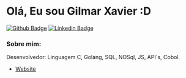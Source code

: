 # Olá, Eu sou Gilmar Xavier :D

[![Github Badge](https://img.shields.io/badge/-Github-000?style=flat-square&logo=Github&logoColor=white&link=https://github.com/gilmar-xavier-dev)](https://github.com/gilmar-xavier-dev)
[![Linkedin Badge](https://img.shields.io/badge/-LinkedIn-blue?style=flat-square&logo=Linkedin&logoColor=white&link=https://www.linkedin.com/in/gilmar-xavier-dev/)](https://www.linkedin.com/in/gilmar-xavier-dev/)

### Sobre mim:

Desenvolvedor: Linguagem C, Golang, SQL, NOSql, JS, API´s, Cobol.

- [Website](http://gilmar.dev.br/) 

<!--
**gilmar-xavier-dev/gilmar-xavier-dev** is a ✨ _special_ ✨ repository because its `README.md` (this file) appears on your GitHub profile.

Here are some ideas to get you started:

- 🔭 I’m currently working on ...
- 🌱 I’m currently learning ...
- 👯 I’m looking to collaborate on ...
- 🤔 I’m looking for help with ...
- 💬 Ask me about ...
- 📫 How to reach me: ...
- 😄 Pronouns: ...
- ⚡ Fun fact: ...
-->
